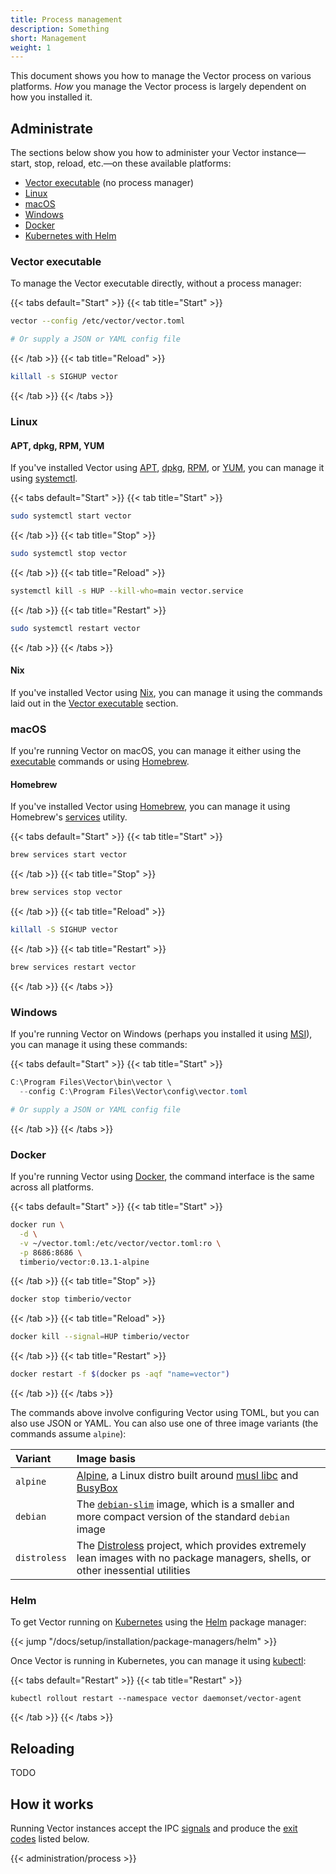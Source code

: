 ```yaml
---
title: Process management
description: Something
short: Management
weight: 1
---
```


This document shows you how to manage the Vector process on various platforms. *How* you manage the Vector process is largely dependent on how you installed it.

## Administrate

The sections below show you how to administer your Vector instance—start, stop, reload, etc.—on these available platforms:

* [Vector executable](#vector-executable) (no process manager)
* [Linux](#linux)
* [macOS](#macos)
* [Windows](#windows)
* [Docker](#docker)
* [Kubernetes with Helm](#helm)

### Vector executable

To manage the Vector executable directly, without a process manager:

{{< tabs default="Start" >}}
{{< tab title="Start" >}}
```bash
vector --config /etc/vector/vector.toml

# Or supply a JSON or YAML config file
```
{{< /tab >}}
{{< tab title="Reload" >}}
```bash
killall -s SIGHUP vector
```
{{< /tab >}}
{{< /tabs >}}

### Linux

#### APT, dpkg, RPM, YUM

If you've installed Vector using [APT], [dpkg], [RPM], or [YUM], you can manage it using [systemctl].

{{< tabs default="Start" >}}
{{< tab title="Start" >}}
```bash
sudo systemctl start vector
```
{{< /tab >}}
{{< tab title="Stop" >}}
```bash
sudo systemctl stop vector
```
{{< /tab >}}
{{< tab title="Reload" >}}
```bash
systemctl kill -s HUP --kill-who=main vector.service
```
{{< /tab >}}
{{< tab title="Restart" >}}
```bash
sudo systemctl restart vector
```
{{< /tab >}}
{{< /tabs >}}

#### Nix

If you've installed Vector using [Nix], you can manage it using the commands laid out in the [Vector
executable](#vector-executable) section.

### macOS

If you're running Vector on macOS, you can manage it either using the [executable](#vector-executable) commands or using
[Homebrew](#homebrew).

#### Homebrew

If you've installed Vector using [Homebrew], you can manage it using Homebrew's [services][brew_services] utility.

{{< tabs default="Start" >}}
{{< tab title="Start" >}}
```bash
brew services start vector
```
{{< /tab >}}
{{< tab title="Stop" >}}
```bash
brew services stop vector
```
{{< /tab >}}
{{< tab title="Reload" >}}
```bash
killall -S SIGHUP vector
```
{{< /tab >}}
{{< tab title="Restart" >}}
```bash
brew services restart vector
```
{{< /tab >}}
{{< /tabs >}}

### Windows

If you're running Vector on Windows (perhaps you installed it using [MSI]), you can manage it using these commands:

{{< tabs default="Start" >}}
{{< tab title="Start" >}}
```powershell
C:\Program Files\Vector\bin\vector \
  --config C:\Program Files\Vector\config\vector.toml

# Or supply a JSON or YAML config file
```
{{< /tab >}}
{{< /tabs >}}

### Docker

If you're running Vector using [Docker], the command interface is the same across all platforms.

{{< tabs default="Start" >}}
{{< tab title="Start" >}}
```bash
docker run \
  -d \
  -v ~/vector.toml:/etc/vector/vector.toml:ro \
  -p 8686:8686 \
  timberio/vector:0.13.1-alpine
```
{{< /tab >}}
{{< tab title="Stop" >}}
```bash
docker stop timberio/vector
```
{{< /tab >}}
{{< tab title="Reload" >}}
```bash
docker kill --signal=HUP timberio/vector
```
{{< /tab >}}
{{< tab title="Restart" >}}
```bash
docker restart -f $(docker ps -aqf "name=vector")
```
{{< /tab >}}
{{< /tabs >}}

The commands above involve configuring Vector using TOML, but you can also use JSON or YAML. You can also use one of
three image variants (the commands assume `alpine`):

Variant | Image basis
:-------|:-----------
`alpine` | [Alpine](https://hub.docker.com/_/alpine), a Linux distro built around [musl libc](https://www.musl-libc.org) and [BusyBox](https://busybox.net)
`debian` | The [`debian-slim`](https://hub.docker.com/_/debian) image, which is a smaller and more compact version of the standard `debian` image
`distroless` | The [Distroless](https://github.com/GoogleContainerTools/distroless) project, which provides extremely lean images with no package managers, shells, or other inessential utilities

### Helm

To get Vector running on [Kubernetes] using the [Helm] package manager:

{{< jump "/docs/setup/installation/package-managers/helm" >}}

Once Vector is running in Kubernetes, you can manage it using [kubectl]:

{{< tabs default="Restart" >}}
{{< tab title="Restart" >}}
```shell
kubectl rollout restart --namespace vector daemonset/vector-agent
```
{{< /tab >}}
{{< /tabs >}}

## Reloading

TODO

## How it works

Running Vector instances accept the IPC [signals](#signals) and produce the [exit codes](#exit-codes) listed below.

{{< administration/process >}}

[apt]: /docs/setup/installation/package-managers/apt
[brew_services]: https://github.com/Homebrew/homebrew-services
[bug]: https://github.com/timberio/vector/issues/new?labels=type%3A+bug
[configuration]: /docs/reference/configuration
[docker]: /docs/setup/installation/platforms/docker
[dpkg]: /docs/setup/installation/package-managers/dpkg
[helm]: https://helm.sh
[homebrew]: /docs/setup/installation/package-managers/homebrew
[kubectl]: https://kubernetes.io/docs/reference/kubectl
[kubernetes]: https://kubernetes.io
[msi]: /docs/setup/installation/package-managers/msi
[nix]: /docs/setup/installation/package-managers/nix
[rpm]: /docs/setup/installation/package-managers/rpm
[sources]: /docs/reference/configuration/sources
[systemctl]: https://man7.org/linux/man-pages//man1/systemctl.1.html
[yum]: /docs/setup/installation/package-managers/yum
